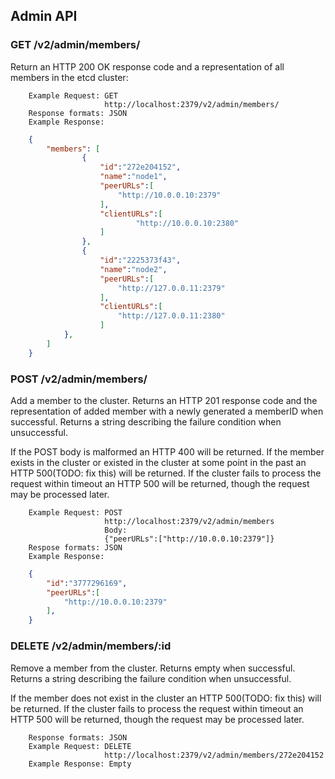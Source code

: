 ## Admin API

### GET /v2/admin/members/
Return an HTTP 200 OK response code and a representation of all members in the etcd cluster:
```
    Example Request: GET 
                     http://localhost:2379/v2/admin/members/
    Response formats: JSON
    Example Response:
```
```json
    {
        "members": [
                {
                    "id":"272e204152",
                    "name":"node1",
                    "peerURLs":[
                        "http://10.0.0.10:2379"
                    ],
                    "clientURLs":[
                            "http://10.0.0.10:2380"
                    ]
                },
                {
                    "id":"2225373f43",
                    "name":"node2",
                    "peerURLs":[
                        "http://127.0.0.11:2379"
                    ],
                    "clientURLs":[
                        "http://127.0.0.11:2380"
                    ]
            },
        ]
    }
```

### POST /v2/admin/members/
Add a member to the cluster.
Returns an HTTP 201 response code and the representation of added member with a newly generated a memberID when successful. Returns a string describing the failure condition when unsuccessful. 

If the POST body is malformed an HTTP 400 will be returned. If the member exists in the cluster or existed in the cluster at some point in the past an HTTP 500(TODO: fix this) will be returned. If the cluster fails to process the request within timeout an HTTP 500 will be returned, though the request may be processed later.
```
    Example Request: POST
                     http://localhost:2379/v2/admin/members
                     Body:
                     {"peerURLs":["http://10.0.0.10:2379"]}
    Respose formats: JSON
    Example Response:
```
```json
    {
        "id":"3777296169",
        "peerURLs":[
            "http://10.0.0.10:2379"
        ],
    }
```

### DELETE /v2/admin/members/:id
Remove a member from the cluster.
Returns empty when successful. Returns a string describing the failure condition when unsuccessful. 

If the member does not exist in the cluster an HTTP 500(TODO: fix this) will be returned. If the cluster fails to process the request within timeout an HTTP 500 will be returned, though the request may be processed later.
```
    Response formats: JSON
    Example Request: DELETE
                     http://localhost:2379/v2/admin/members/272e204152
    Example Response: Empty
```
